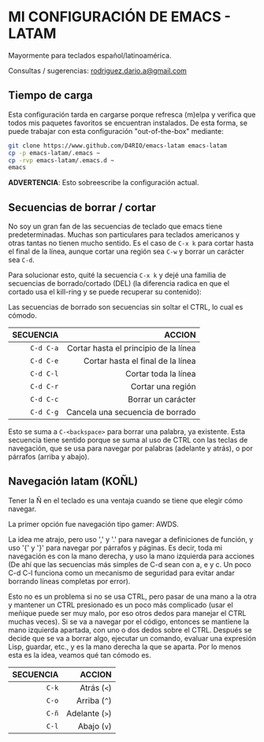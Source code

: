 # MI CONFIGURACIÓN DE EMACS - LATAM #

Mayormente para teclados español/latinoamérica.

Consultas / sugerencias: <rodriguez.dario.a@gmail.com>


## Tiempo de carga ##

Esta configuración tarda en cargarse porque refresca (m)elpa y verifica que
todos mis paquetes favoritos se encuentran instalados. De esta forma, se puede
trabajar con esta configuración "out-of-the-box" mediante:

``` bash
git clone https://www.github.com/D4RIO/emacs-latam emacs-latam
cp -p emacs-latam/.emacs ~
cp -rvp emacs-latam/.emacs.d ~
emacs
```

**ADVERTENCIA**: Esto sobreescribe la configuración actual.


## Secuencias de borrar / cortar ##

No soy un gran fan de las secuencias de teclado que emacs tiene predeterminadas.
Muchas son particulares para teclados americanos y otras tantas no tienen mucho
sentido. Es el caso de `C-x k` para cortar hasta el final de la línea, aunque
cortar una región sea `C-w` y borrar un carácter sea `C-d`.

Para solucionar esto, quité la secuencia `C-x k` y dejé una familia de
secuencias de borrado/cortado (DEL) (la diferencia radica en que el cortado
usa el kill-ring y se puede recuperar su contenido):

Las secuencias de borrado son secuencias sin soltar el CTRL, lo cual es cómodo.


| SECUENCIA |                                ACCION |
|----------:|--------------------------------------:|
| `C-d C-a` | Cortar hasta el principio de la línea |
| `C-d C-e` |     Cortar hasta el final de la línea |
| `C-d C-l` |                  Cortar toda la línea |
| `C-d C-r` |                     Cortar una región |
| `C-d C-c` |                    Borrar un carácter |
| `C-d C-g` |      Cancela una secuencia de borrado |

Esto se suma a `C-<backspace>` para borrar una palabra, ya existente. Esta
secuencia tiene sentido porque se suma al uso de CTRL con las teclas de
navegación, que se usa para navegar por palabras (adelante y atrás), o
por párrafos (arriba y abajo).


## Navegación latam (KOÑL) ##

Tener la Ñ en el teclado es una ventaja cuando se tiene que elegir cómo navegar.

La primer opción fue navegación tipo gamer: AWDS.

La idea me atrajo, pero uso ',' y '.' para navegar a definiciones de función, y
uso '{' y '}' para navegar por párrafos y páginas. Es decir, toda mi navegación
es con la mano derecha, y uso la mano izquierda para acciones (De ahí que las
secuencias más simples de C-d sean con a, e y c. Un poco C-d C-l funciona como
un mecanismo de seguridad para evitar andar borrando líneas completas por error).

Esto no es un problema si no se usa CTRL, pero pasar de una mano a la otra y
mantener un CTRL presionado es un poco más complicado (usar el meñique puede ser
muy malo, por eso otros dedos para manejar el CTRL muchas veces). Si se va a
navegar por el código, entonces se mantiene la mano izquierda apartada, con uno
o dos dedos sobre el CTRL. Después se decide que se va a borrar algo, ejecutar
un comando, evaluar una expresión Lisp, guardar, etc., y es la mano derecha la
que se aparta. Por lo menos esta es la idea, veamos qué tan cómodo es.

| SECUENCIA |         ACCION |
|----------:|---------------:|
|     `C-k` |    Atrás (`<`) |
|     `C-o` |   Arriba (`^`) |
|     `C-ñ` | Adelante (`>`) |
|     `C-l` |    Abajo (`v`) |

